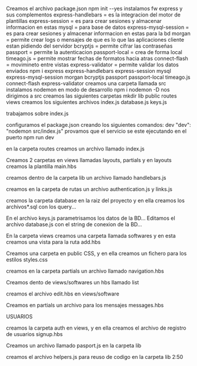 Creamos el archivo package.json
npm init --yes
instalamos fw express y sus complementos
express-handlebars = es la integracion del motor de plantillas 
express-session = es para crear sesiones y almacenar informacion en estas
mysql = para base de datos
express-mysql-session = es para crear sesiones y almacenar informacion en estas para la bd
morgan = permite crear logs o mensajes de que es lo que las aplicaciones cliente estan pidiendo del servidor
bcryptjs = permite cifrar las contraseñas
passport = permite la autenticacion
passport-local = crea de forma local
timeago.js = permite mostrar fechas de formatos hacia atras
connect-flash = movimineto entre vistas
express-validator = permite validar los datos enviados
npm i express express-handlebars express-session mysql express-mysql-session morgan bcryptjs passport passport-local timeago.js connect-flash express-validator
creamos una carpeta llamada src
instalamos nodemon en modo de desarrollo
npm i nodemon -D
nos dirigimos a src
creamos las siguientes carpetas
mkdir lib public routes views
creamos los siguientes archivos
index.js
database.js
keys.js

trabajamos sobre index.js

configuramos el package.json creando los siguientes comandos: dev
"dev": "nodemon src/index.js"
provamos que el servicio se este ejecutando en el puerto
npm run dev

en la carpeta routes creamos un archivo llamado index.js 

Creamos 2 carpetas en views llamadas layouts, partials y en layouts creamos la plantilla main.hbs

creamos dentro de la carpeta lib un archivo llamado handlebars.js

creamos en la carpeta de rutas un archivo authentication.js y links.js

creamos la carpeta database en la raiz del proyecto y en ella creamos los archivos*.sql con los query...

En el archivo keys.js parametrisamos los datos de la BD...
Editamos el archivo database.js con el string de conexion de la BD...

En la carpeta views creamos una carpeta llamada softwares y en esta creamos una vista para la ruta add.hbs

Creamos una carpeta en public CSS, y en ella creamos un fichero para los estilos styles.css

creamos en la carpeta partials un archivo llamado navigation.hbs

Creamos dento de views/softwares un hbs llamado list

creamos el archivo edit.hbs en views/software

Creamos en partials un archivo para los mensajes messages.hbs

USUARIOS

creamos la carpeta auth en views, y en ella creamos el archivo de registro de usuarios signup.hbs

Creamos un archivo llamado pasport.js en la carpeta lib

creamos el archivo helpers.js para reuso de codigo en la carpeta lib 
2:50

